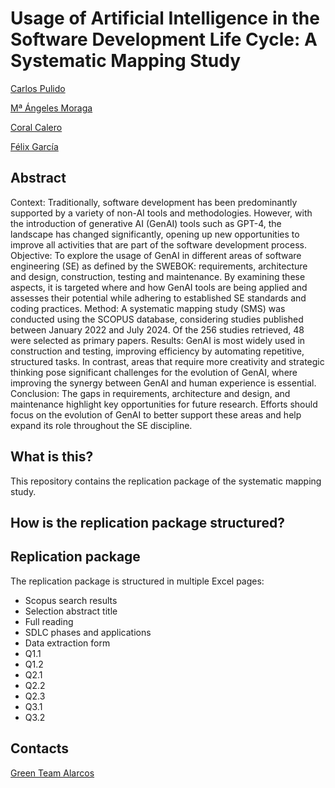 # Usage of Artificial Intelligence in the Software Development Life Cycle: A Systematic Mapping Study

[Carlos Pulido](https://orcid.org/0009-0008-8122-3500)

[Mª Ángeles Moraga](https://orcid.org/0000-0001-9165-7144)

[Coral Calero](https://orcid.org/0000-0003-0728-4176)

[Félix García](https://orcid.org/0000-0001-6460-0353)


## Abstract
Context: Traditionally, software development has been predominantly supported by a variety of non-AI tools and methodologies. However, with the introduction of generative AI (GenAI) tools such as GPT-4, the landscape has changed significantly, opening up new opportunities to improve all activities that are part of the software development process.
Objective: To explore the usage of GenAI in different areas of software engineering (SE) as defined by the SWEBOK: requirements, architecture and design, construction, testing and maintenance. By examining these aspects, it is targeted where and how GenAI tools are being applied and assesses their potential while adhering to established SE standards and coding practices. 
Method: A systematic mapping study (SMS) was conducted using the SCOPUS database, considering studies published between January 2022 and July 2024. Of the 256 studies retrieved, 48 were selected as primary papers. 
Results: GenAI is most widely used in construction and testing, improving efficiency by automating repetitive, structured tasks. In contrast, areas that require more creativity and strategic thinking pose significant challenges for the evolution of GenAI, where improving the synergy between GenAI and human experience is essential.
Conclusion: The gaps in requirements, architecture and design, and maintenance highlight key opportunities for future research. Efforts should focus on the evolution of GenAI to better support these areas and help expand its role throughout the SE discipline.
## What is this?
This repository contains the replication package of the systematic mapping study.

## How is the replication package structured?

## Replication package
The replication package is structured in multiple Excel pages:
- Scopus search results
- Selection abstract title
- Full reading
- SDLC phases and applications
- Data extraction form
- Q1.1
- Q1.2
- Q2.1
- Q2.2
- Q2.3
- Q3.1
- Q3.2

## Contacts
[Green Team Alarcos](https://greenteamalarcos.uclm.es/)